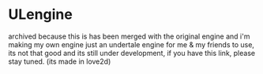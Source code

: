 # ULengine
 archived because this is has been merged with the original engine and i'm making my own engine
 just an undertale engine for me & my friends to use, its not that good and its still under development, if you have this link, please stay tuned.
 (its made in love2d)
